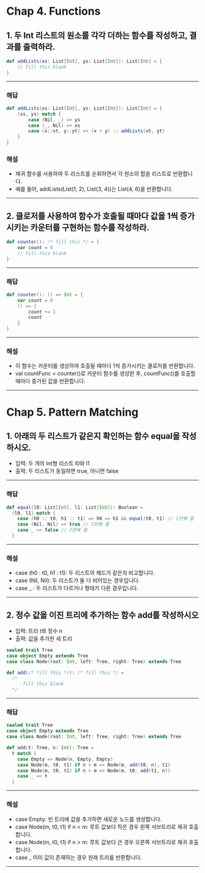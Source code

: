 # Chap 4. Functions
## 1. 두 Int 리스트의 원소를 각각 더하는 함수를 작성하고, 결과를 출력하라.

```scala
def addLists(xs: List[Int], ys: List[Int]): List[Int] = {
    // fill this blank
}
```

---
### 해답
```scala
def addLists(xs: List[Int], ys: List[Int]): List[Int] = {
    (xs, ys) match {
        case (Nil, _) => ys
        case (_, Nil) => xs
        case (x::xt, y::yt) => (x + y) :: addLists(xt, yt)
    }
}
```

### 해설 
- 재귀 함수를 사용하여 두 리스트를 순회하면서 각 원소의 합을 리스트로 반환합니다. 
- 예를 들어, addLists(List(1, 2), List(3, 4))는 List(4, 6)을 반환합니다.

---
## 2. 클로저를 사용하여 함수가 호출될 때마다 값을 1씩 증가시키는 카운터를 구현하는 함수를 작성하라.

```scala
def counter(): /* fill this */ = {
    var count = 0
	// fill this blank
}
```

---
### 해답
```scala
def counter(): () => Int = {
    var count = 0
    () => {
        count += 1
        count
    }
}
```

---
### 해설
- 이 함수는 카운터를 생성하여 호출될 때마다 1씩 증가시키는 클로저를 반환합니다. 
- val countFunc = counter()로 카운터 함수를 생성한 후, countFunc()를 호출할 때마다 증가된 값을 반환합니다.

---
# Chap 5. Pattern Matching
## 1. 아래의 두 리스트가 같은지 확인하는 함수 equal을 작성하시오.
- 입력: 두 개의 Int형 리스트 l0와 l1
- 출력: 두 리스트가 동일하면 true, 아니면 false

---
### 해답
```scala
def equal(l0: List[Int], l1: List[Int]): Boolean =
  (l0, l1) match {
    case (h0 :: t0, h1 :: t1) => h0 == h1 && equal(t0, t1) // 1번째 줄
    case (Nil, Nil) => true // 2번째 줄
    case _ => false // 3번째 줄
  }
```

---
### 해설
- case (h0 : t0, h1 : t1): 두 리스트의 헤드가 같은지 비교합니다.
- case (Nil, Nil): 두 리스트가 둘 다 비어있는 경우입니다.
- case _ : 두 리스트가 다르거나 형태가 다른 경우입니다.

---
## 2. 정수 값을 이진 트리에 추가하는 함수 add를 작성하시오
- 입력: 트리 t와 정수 n
- 출력: 값을 추가한 새 트리

```scala
sealed trait Tree
case object Empty extends Tree
case class Node(root: Int, left: Tree, right: Tree) extends Tree

def add(/* fill this */): /* fill this */ =
  /*
	  fill this blank
  */
```

---
### 해답
```scala
sealed trait Tree
case object Empty extends Tree
case class Node(root: Int, left: Tree, right: Tree) extends Tree

def add(t: Tree, n: Int): Tree =
  t match {
    case Empty => Node(n, Empty, Empty)
    case Node(m, t0, t1) if n < m => Node(m, add(t0, n), t1)
    case Node(m, t0, t1) if n > m => Node(m, t0, add(t1, n))
    case _ => t
  }
```

---
### 해설
- case Empty: 빈 트리에 값을 추가하면 새로운 노드를 생성합니다.
- case Node(m, t0, t1) if n < m: 루트 값보다 작은 경우 왼쪽 서브트리로 재귀 호출합니다.
- case Node(m, t0, t1) if n > m: 루트 값보다 큰 경우 오른쪽 서브트리로 재귀 호출합니다.
- case _  이미 값이 존재하는 경우 원래 트리를 반환합니다.

---
